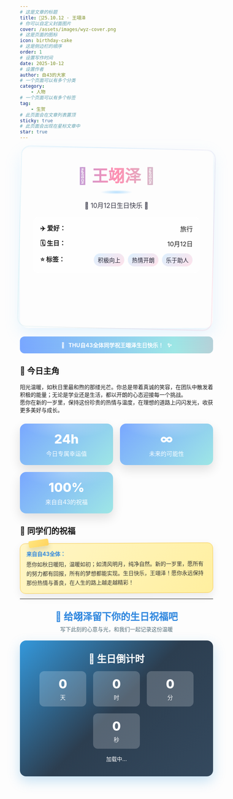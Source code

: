 ```yaml
---
# 这是文章的标题
title: 🎂25.10.12 · 王翊泽
# 你可以自定义封面图片
cover: /assets/images/wyz-cover.png
# 这是页面的图标
icon: birthday-cake
# 这是侧边栏的顺序
order: 1
# 设置写作时间
date: 2025-10-12
# 设置作者
author: 自43的大家
# 一个页面可以有多个分类
category:
    - 人物
# 一个页面可以有多个标签
tag:
    - 生贺
# 此页面会在文章列表置顶
sticky: true
# 此页面会出现在星标文章中
star: true
---
```


<style>
/* 封面图片高度控制 */
.vp-page-cover img,
.page-cover img,
article > img:first-of-type,
.theme-hope-content > img:first-of-type {
  max-height: 500px !important;
  min-height: 400px !important;
  object-fit: cover !important;
  width: 100% !important;
}

:root {
  --c1: #7cc7ff; --c2: #ff8fb1; --c3: #9ee7e5; --ink: #223;
  --glass: rgba(255,255,255,.62); --line: rgba(255,255,255,.55);
}
@media (prefers-color-scheme: dark) {
  :root { --ink: #e6f2ff; --glass: rgba(28,36,48,.5); --line: rgba(124,199,255,.35); }
}

/* —— 新·极光生日主题 —— */
.birthday-aurora {
    position: relative; border-radius: 22px; padding: 34px; margin: 20px 0;
    background: url('/assets/images/wyz-1.png') no-repeat center center; 
    background-size: cover; 
    min-height: 400px; /* 设置最小高度，让封面图片显示更高 */
    box-shadow: 0 16px 40px rgba(124,199,255,.18);
}
.birthday-aurora::before,
.birthday-aurora::after{
    content:''; position:absolute; inset:-2px; z-index:0; border-radius: 24px;
    background: conic-gradient(from 0deg,
            rgba(124,199,255,.28),
            rgba(255,143,177,.28),
            rgba(158,231,229,.28),
            rgba(124,199,255,.28));
    filter: blur(10px); animation: spin 12s linear infinite;
    -webkit-mask: linear-gradient(#000 0 0) content-box, linear-gradient(#000 0 0);
    -webkit-mask-composite: xor; mask-composite: exclude; padding:2px;
}
.birthday-aurora::after { animation-duration: 18s; opacity:.6; }
@keyframes spin { to { transform: rotate(1turn); } }

.hero {
  position: relative; z-index: 1; text-align: center; color: var(--ink);
}
.hero-title {
  font-size: 2.65rem; font-weight: 800; margin: 4px 0 10px;
  background: linear-gradient(90deg, #79a7ff, #ff8fb1, #9ee7e5);
  -webkit-background-clip: text; background-clip: text; color: transparent;
  letter-spacing: .5px; animation: title-shine 4.5s ease-in-out infinite;
}
@keyframes title-shine {
  0%,100% { filter: drop-shadow(0 0 10px rgba(255,255,255,.35)); }
  50% { filter: drop-shadow(0 0 18px rgba(255,255,255,.6)); }
}
.hero-sub { font-size: 1.05rem; opacity: .9; }

.title-underline {
  width: 210px; height: 10px; margin: 10px auto 0; opacity:.8;
  background: radial-gradient(60px 8px at 50% 50%, rgba(124,199,255,.7), transparent 70%);
  border-radius: 999px;
}

/* 气球彩蛋 */
.balloons { position:absolute; inset: -10px 0 0; overflow:hidden; pointer-events:none; }
.balloons span {
  position:absolute; bottom:-40px; font-size: 1.6rem; filter: drop-shadow(0 4px 10px rgba(0,0,0,.2));
  animation: floatUp 9s linear infinite;
}
.balloons span:nth-child(1){ left:8%; animation-delay:0s }
.balloons span:nth-child(2){ left:22%; animation-delay:2s }
.balloons span:nth-child(3){ left:46%; animation-delay:4s }
.balloons span:nth-child(4){ left:68%; animation-delay:1s }
.balloons span:nth-child(5){ left:84%; animation-delay:3s }
@keyframes floatUp {
  0%{ transform: translateY(40px) translateX(0) rotate(0deg); opacity:.0; }
  10%{ opacity:1; }
  50%{ transform: translateY(-40vh) translateX(-12px) rotate(-6deg); }
  100%{ transform: translateY(-80vh) translateX(18px) rotate(6deg); opacity:0; }
}

/* 信息卡 */
.info {
  background: rgba(255,255,255,.62); border-radius: 16px;
  padding: 16px 18px; margin-top: 18px; border:1px solid var(--line);
  display: grid; gap: 10px;
}
.info-item { display:flex; gap:10px; align-items:center; justify-content: space-between; font-size:1.02rem; }
.tag-chips { display:flex; flex-wrap:wrap; gap:8px; justify-content:flex-end; }
.chip {
  background: linear-gradient(135deg, rgba(124,199,255,.25), rgba(255,143,177,.25));
  border:1px solid var(--line); color: var(--ink); padding:6px 10px; border-radius: 999px; font-size:.92rem;
}

/* 流光祝福带 */
.belt {
  margin: 22px 0 10px; border-radius: 12px; padding: 12px 14px; color:#fff;
  background: linear-gradient(90deg, #79a7ff, #9ee7e5, #ff8fb1, #79a7ff);
  background-size: 240% 100%; animation: belt-move 6s ease-in-out infinite;
  text-align:center; font-weight: 700; letter-spacing:.2px;
}
@keyframes belt-move { 0%,100%{background-position:0% 50%} 50%{background-position:100% 50%} }
.emoji { display:inline-block; margin:0 6px; animation: bump 2.2s ease-in-out infinite; }
@keyframes bump { 0%,100%{ transform: translateY(0) } 50%{ transform: translateY(-8px) } }

/* 统计卡 */
.stats {
  display:grid; grid-template-columns: repeat(auto-fit,minmax(200px,1fr));
  gap: 18px; margin: 26px 0;
}
.card {
  position:relative; border-radius: 16px; padding: 20px; text-align:center; color:#fff;
  background: linear-gradient(135deg,#79a7ff,#9ee7e5); overflow:hidden;
  box-shadow: 0 12px 28px rgba(0,0,0,.12); transition: transform .25s ease, box-shadow .25s ease;
}
.card::after{
  content:''; position:absolute; inset:0; border-radius:inherit; pointer-events:none;
  background: radial-gradient(80% 60% at 50% 0%, rgba(255,255,255,.25), transparent 60%);
}
.card:hover { transform: translateY(-4px) scale(1.01); box-shadow: 0 16px 36px rgba(0,0,0,.16); }
.num { font-size:2.05rem; font-weight:800; display:block; }
.lab { font-size:.95rem; opacity:.95; margin-top:6px; }

/* 祝福卡（便签风） */
.note {
  background: linear-gradient(135deg, rgba(255,255,255,.96), rgba(255,255,255,.86));
  border: 1px dashed rgba(0,0,0,.08); border-radius: 14px; padding: 16px; margin: 14px 0;
  box-shadow: 0 8px 22px rgba(0,0,0,.08); position:relative; transform: rotate(-.3deg);
  transition: transform .25s ease, box-shadow .25s ease;
}
.note::before{
  content:''; position:absolute; top:-10px; left:22px; width:52px; height:18px; border-radius:4px;
  background: linear-gradient(135deg, #ffe680, #ffd35e); box-shadow: 0 8px 14px rgba(0,0,0,.12);
  transform: rotate(-8deg);
}
.note:hover{ transform: translateY(-4px) rotate(0deg); box-shadow: 0 14px 32px rgba(0,0,0,.12); }
.note .author{ font-weight:700; color:#2e86de; margin-bottom:6px; }
.note .content{ color:#333; line-height:1.7; }
.note.gold {
  background: linear-gradient(135deg,#fff6c7,#ffef9f); border:1px solid #f7c948;
}

/* 倒计时容器（保持原有 ID 与结构） */
#countdown-container{
  background: linear-gradient(135deg, #3498db 0%, #2c3e50 50%, #34495e 100%);
  color:#fff; text-align:center; padding: 22px; margin: 20px 0; border-radius: 16px;
  box-shadow: 0 12px 32px rgba(52, 152, 219, .28);
}
#countdown-title{ font-size:1.55rem; margin: 6px 0 12px; }
#countdown-display{
  display:flex; justify-content:center; gap:18px; flex-wrap:wrap; margin:16px 0;
}
#countdown-display .block{
  background: rgba(255,255,255,.2); border-radius: 12px; padding: 14px 18px; min-width: 86px;
}
#countdown-display .val{ display:block; font-size:2rem; font-weight:800; }
#countdown-display .unit{ display:block; font-size:.9rem; margin-top:4px; opacity:.95; }
#birthday-celebration{ display:none; padding: 16px 0; }
#birthday-celebration-text{ font-size:2.1rem; margin-bottom: 16px; }

/* 评论区外观（容器与 iframe 外层） */
.comment-section-header { text-align:center; margin: 26px 0 14px; }
.comment-section-header h2 { margin:0; font-size:1.55rem; color:#2e86de; }
.comment-section-header p { margin:6px 0 0; color:#546e7a; }

.giscus {
  --bd: rgba(46,134,222,0.28);
  --bg1: #e0f7fa; --bg2: #fff1f5;
  background: linear-gradient(135deg, var(--bg1), var(--bg2));
  border-radius: 16px; padding: 20px; margin: 16px 0 30px; position: relative;
  box-shadow: 0 12px 28px rgba(46,134,222,0.12);
  transition: transform .25s ease, box-shadow .25s ease;
}
.giscus::before{
  content: '💬'; position: absolute; top: 0; left: -12px; font-size: 1.5rem;
  background: linear-gradient(135deg, #79a7ff, #ff8fb1); -webkit-background-clip: text;
  background-clip: text; color: transparent; animation: float 3s ease-in-out infinite;
}
@keyframes float { 0%,100%{transform: translateY(0px)} 50%{transform: translateY(-6px)} }
.giscus:hover { transform: translateY(-2px); box-shadow: 0 16px 36px rgba(46,134,222,0.18); }
</style>

<div class="birthday-aurora">
  <div class="hero">
    <h1 class="hero-title">🎉 王翊泽 🎉</h1>
    <div class="title-underline"></div>
    <p class="hero-sub">🎂 10月12日生日快乐 🎂</p>
  </div>

  <div class="info">
    <div class="info-item">
      <span><strong>✈️ 爱好：</strong></span>
        <span>旅行</span>
    </div>
    <div class="info-item">
      <span><strong>🗓️ 生日：</strong></span>
      <span>10月12日</span>
    </div>
    <div class="info-item">
      <span><strong>⭐ 标签：</strong></span>
      <div class="tag-chips">
        <span class="chip">积极向上</span>
        <span class="chip">热情开朗</span>
        <span class="chip">乐于助人</span>
      </div>
    </div>
  </div>

  <div class="balloons" aria-hidden="true">
    <span>🎈</span><span>🎈</span><span>🎈</span><span>🎉</span><span>🎈</span>
  </div>
</div>

<!-- ![王翊泽](/assets/images/wyz-2.png) -->

<div class="belt">
  <span class="emoji">🎂</span>
  THU自43全体同学祝王翊泽生日快乐！
  <span class="emoji">✨</span>
</div>

## 🌟 今日主角

阳光温暖，如秋日里最和煦的那缕光芒。你总是带着真诚的笑容，在团队中散发着积极的能量；无论是学业还是生活，都以开朗的心态迎接每一个挑战。  
愿你在新的一岁里，保持这份珍贵的热情与温度，在理想的道路上闪闪发光，收获更多美好与成长。

<div class="stats">
  <div class="card">
    <span class="num">24h</span>
    <div class="lab">今日专属幸运值</div>
  </div>
  <div class="card">
    <span class="num">∞</span>
    <div class="lab">未来的可能性</div>
  </div>
  <div class="card">
    <span class="num">100%</span>
    <div class="lab">来自自43的祝福</div>
  </div>
</div>

## 🎤 同学们的祝福

<div class="note gold">
  <div class="author">来自自43全体：</div>
  <div class="content">
    愿你如秋日暖阳，温暖如初；如清风明月，纯净自然。新的一岁里，愿所有的努力都有回报，所有的梦想都能实现。生日快乐，王翊泽！愿你永远保持那份热情与善良，在人生的路上越走越精彩！
  </div>
</div>

---

<div class="comment-section-header">
  <h2>💝 给翊泽留下你的生日祝福吧</h2>
  <p>写下此刻的心意与光，和我们一起记录这份温暖</p>
</div>

<!-- 下面将由主题/插件自动渲染 Giscus。此处的样式只作用于容器与 iframe 外观。 -->

<div id="countdown-container" data-name="王翊泽" data-month="10" data-day="12">
  <h2 id="countdown-title">🎂 生日倒计时</h2>
  <div id="countdown-display">
    <div class="block">
      <span id="days" class="val">0</span>
      <span class="unit">天</span>
    </div>
    <div class="block">
      <span id="hours" class="val">0</span>
      <span class="unit">时</span>
    </div>
    <div class="block">
      <span id="minutes" class="val">0</span>
      <span class="unit">分</span>
    </div>
    <div class="block">
      <span id="seconds" class="val">0</span>
      <span class="unit">秒</span>
    </div>
  </div>
  <div id="birthday-celebration">
    <h2 id="birthday-celebration-text">🎉 生日快乐！🎉</h2>
    <div style="font-size:2.2rem;">🎆🎇✨🎊</div>
  </div>
  <p id="countdown-message">加载中…</p>
</div>

<script>
// 仅在浏览器环境执行（SSR 构建时不运行）
if (typeof window !== 'undefined' && typeof document !== 'undefined') {
  // 生日倒计时逻辑
  (function () {
    const container = document.getElementById('countdown-container');
    if (!container) return;

    const name = container.getAttribute('data-name') || '同学';
    const month = parseInt(container.getAttribute('data-month'));
    const day = parseInt(container.getAttribute('data-day'));

    if (!month || !day) return;

    const daysEl = document.getElementById('days');
    const hoursEl = document.getElementById('hours');
    const minutesEl = document.getElementById('minutes');
    const secondsEl = document.getElementById('seconds');
    const messageEl = document.getElementById('countdown-message');
    const celebrationEl = document.getElementById('birthday-celebration');

    function updateCountdown() {
      const now = new Date();
      const currentYear = now.getFullYear();
      let birthday = new Date(currentYear, month - 1, day);

      // 如果今年生日已过，计算到下一年的生日
      if (now > birthday) {
        birthday = new Date(currentYear + 1, month - 1, day);
      }

      const diff = birthday.getTime() - now.getTime();

      // 检查是否是生日当天（前后12小时内）
      const isBirthday = Math.abs(diff) < 12 * 60 * 60 * 1000;

      if (isBirthday) {
        // 显示生日庆祝
        const display = document.getElementById('countdown-display');
        if (display) display.style.display = 'none';
        if (celebrationEl) celebrationEl.style.display = 'block';
        if (messageEl) messageEl.textContent = `🎉 今天是${name}的生日！🎉`;
      } else {
        // 显示倒计时
        const days = Math.floor(diff / (1000 * 60 * 60 * 24));
        const hours = Math.floor((diff % (1000 * 60 * 60 * 24)) / (1000 * 60 * 60));
        const minutes = Math.floor((diff % (1000 * 60 * 60)) / (1000 * 60));
        const seconds = Math.floor((diff % (1000 * 60)) / 1000);

        if (daysEl) daysEl.textContent = String(days);
        if (hoursEl) hoursEl.textContent = String(hours);
        if (minutesEl) minutesEl.textContent = String(minutes);
        if (secondsEl) secondsEl.textContent = String(seconds);

        const yearText = birthday.getFullYear() === currentYear ? '今年' : '明年';
        if (messageEl) messageEl.textContent = `距离${name}${yearText}生日还有...`;
      }
    }

    // 立即执行一次
    updateCountdown();

    // 每秒更新
    const interval = setInterval(updateCountdown, 1000);

    // 页面卸载时清理定时器
    window.addEventListener('beforeunload', () => {
      clearInterval(interval);
    });
  })();
}
</script>
